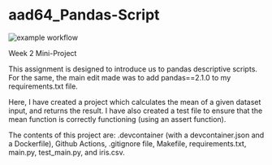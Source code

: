 # aad64_Pandas-Script
![example workflow](https://github.com/nogibjj/aad64_Pandas-Script/actions/workflows/actions.yml/badge.svg)

Week 2 Mini-Project

This assignment is designed to introduce us to pandas descriptive scripts. For the same, the main edit made was to add pandas==2.1.0 to my requirements.txt file.

Here, I have created a project which calculates the mean of a given dataset input, and returns the result. I have also created a test file to ensure that the mean function is correctly functioning (using an assert function).

The contents of this project are: 
.devcontainer (with a devcontainer.json and a Dockerfile), 
Github Actions, 
.gitignore file, 
Makefile, 
requirements.txt, 
main.py, 
test_main.py, and 
iris.csv.


